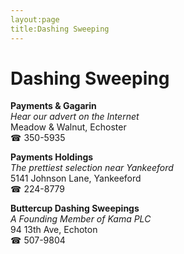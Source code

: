 ```yaml
---
layout:page
title:Dashing Sweeping
---
```

# Dashing Sweeping

**Payments & Gagarin**  
_Hear our advert on the Internet_  
Meadow & Walnut, Echoster  
☎ 350-5935



**Payments Holdings**  
_The prettiest selection near Yankeeford_  
5141 Johnson Lane, Yankeeford  
☎ 224-8779



**Buttercup Dashing Sweepings**  
_A Founding Member of Kama PLC_  
94 13th Ave, Echoton  
☎ 507-9804



